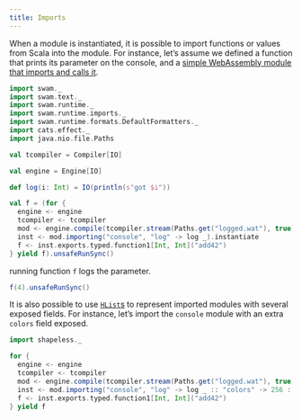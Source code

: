 ```yaml
---
title: Imports
---
```


When a module is instantiated, it is possible to import functions or values from Scala into the module. For instance, let’s assume we defined a function that prints its parameter on the console, and a [simple WebAssembly module that imports and calls it](/examples/logged.wat).

```scala mdoc:silent
import swam._
import swam.text._
import swam.runtime._
import swam.runtime.imports._
import swam.runtime.formats.DefaultFormatters._
import cats.effect._
import java.nio.file.Paths

val tcompiler = Compiler[IO]

val engine = Engine[IO]

def log(i: Int) = IO(println(s"got $i"))

val f = (for {
  engine <- engine
  tcompiler <- tcompiler
  mod <- engine.compile(tcompiler.stream(Paths.get("logged.wat"), true))
  inst <- mod.importing("console", "log" -> log _).instantiate
  f <- inst.exports.typed.function1[Int, Int]("add42")
} yield f).unsafeRunSync()
```

running function `f` logs the parameter.
```scala mdoc
f(4).unsafeRunSync()
```

It is also possible to use [`HList`s][hlist] to represent imported modules with several exposed fields. For instance, let’s import the `console` module with an extra `colors` field exposed.

```scala mdoc:silent
import shapeless._

for {
  engine <- engine
  tcompiler <- tcompiler
  mod <- engine.compile(tcompiler.stream(Paths.get("logged.wat"), true))
  inst <- mod.importing("console", "log" -> log _ :: "colors" -> 256 :: HNil).instantiate
  f <- inst.exports.typed.function1[Int, Int]("add42")
} yield f

```

[hlist]: https://github.com/milessabin/shapeless/wiki/Feature-overview:-shapeless-2.0.0#heterogenous-lists
